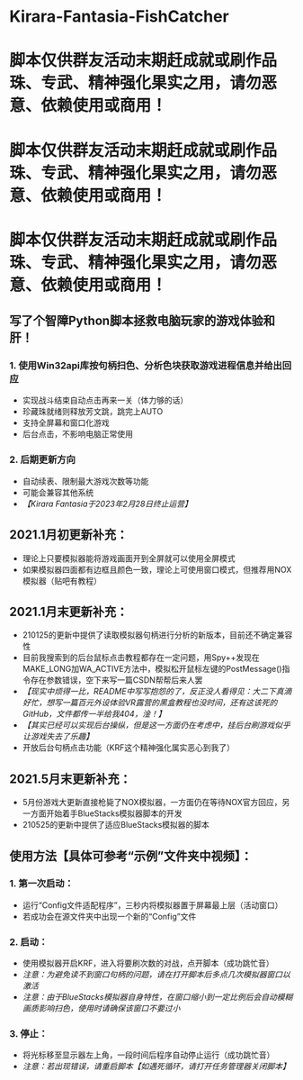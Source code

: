 # Kirara-Fantasia-FishCatcher

# 脚本仅供群友活动末期赶成就或刷作品珠、专武、精神强化果实之用，请勿恶意、依赖使用或商用！
# 脚本仅供群友活动末期赶成就或刷作品珠、专武、精神强化果实之用，请勿恶意、依赖使用或商用！
# 脚本仅供群友活动末期赶成就或刷作品珠、专武、精神强化果实之用，请勿恶意、依赖使用或商用！

## 写了个智障Python脚本拯救电脑玩家的游戏体验和肝！
### 1. 使用Win32api库按句柄扫色、分析色块获取游戏进程信息并给出回应
* 实现战斗结束自动点击再来一关（体力够的话）
* 珍藏珠就绪则释放芳文跳，跳完上AUTO
* 支持全屏幕和窗口化游戏
* 后台点击，不影响电脑正常使用
###	2. 后期更新方向
* 自动续表、限制最大游戏次数等功能
* 可能会兼容其他系统
* *【Kirara Fantasia于2023年2月28日终止运营】*


## 2021.1月初更新补充：
* 理论上只要模拟器能将游戏画面开到全屏就可以使用全屏模式
* 如果模拟器四面都有边框且颜色一致，理论上可使用窗口模式，但推荐用NOX模拟器（贴吧有教程）
## 2021.1月末更新补充：
* 210125的更新中提供了读取模拟器句柄进行分析的新版本，目前还不确定兼容性
* 目前我搜索到的后台鼠标点击教程都存在一定问题，用Spy++发现在MAKE_LONG加WA_ACTIVE方法中，模拟松开鼠标左键的PostMessage()指令存在参数错误，空下来写一篇CSDN帮帮后来人罢
* *【现实中烦得一比，README中写写抱怨的了，反正没人看得见：大二下真滴好忙，想写一篇百元外设体验VR露营的黑盒教程也没时间，还有这该死的GitHub，文件都传一半给我404，淦！】*
* *【其实已经可以实现后台操纵，但是这一方面仍在考虑中，挂后台刷游戏似乎让游戏失去了乐趣】*
* 开放后台句柄点击功能（KRF这个精神强化属实恶心到我了）
## 2021.5月末更新补充：
* 5月份游戏大更新直接枪毙了NOX模拟器，一方面仍在等待NOX官方回应，另一方面开始着手BlueStacks模拟器脚本的开发
* 210525的更新中提供了适应BlueStacks模拟器的脚本

## 使用方法【具体可参考“示例”文件夹中视频】：
### 1. 第一次启动：
* 运行“Config文件适配程序”，三秒内将模拟器置于屏幕最上层（活动窗口）
* 若成功会在源文件夹中出现一个新的“Config”文件
### 2. 启动：
* 使用模拟器开启KRF，进入将要刷次数的对战，点开脚本（成功跳忙音）
* *注意：为避免读不到窗口句柄的问题，请在打开脚本后多点几次模拟器窗口以激活*
* *注意：由于BlueStacks模拟器自身特性，在窗口缩小到一定比例后会自动模糊画质影响扫色，使用时请确保该窗口不要过小*
### 3. 停止：
* 将光标移至显示器左上角，一段时间后程序自动停止运行（成功跳忙音）
* *注意：若出现错误，请重启脚本【如遇死循环，请打开任务管理器关闭脚本】*
